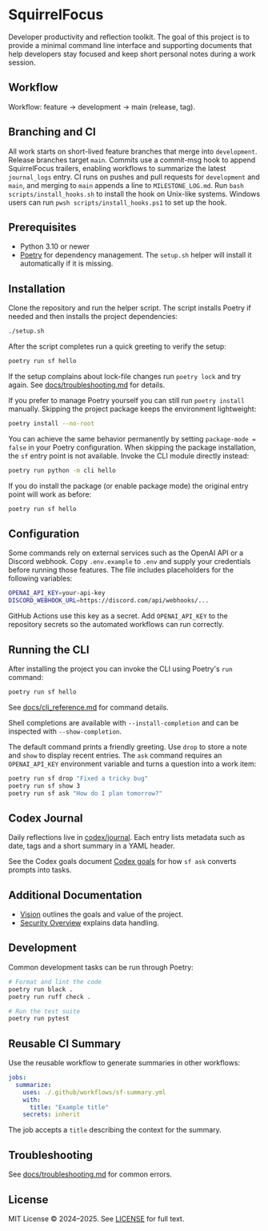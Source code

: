 # SquirrelFocus

Developer productivity and reflection toolkit. The goal of this project is to
provide a minimal command line interface and supporting documents that help
developers stay focused and keep short personal notes during a work session.

## Workflow

Workflow: feature → development → main (release, tag).

## Branching and CI

All work starts on short-lived feature branches that merge into `development`.
Release branches target `main`. Commits use a commit-msg hook to append
SquirrelFocus trailers, enabling workflows to summarize the latest
`journal_logs` entry. CI runs on pushes and pull requests for `development`
and `main`, and merging to `main` appends a line to `MILESTONE_LOG.md`.
Run `bash scripts/install_hooks.sh` to install the hook on Unix-like
systems. Windows users can run `pwsh scripts/install_hooks.ps1` to set up
the hook.

## Prerequisites

- Python 3.10 or newer
- [Poetry](https://python-poetry.org/) for dependency management. The
  `setup.sh` helper will install it automatically if it is missing.

## Installation

Clone the repository and run the helper script. The script installs Poetry if
needed and then installs the project dependencies:

```bash
./setup.sh
```

After the script completes run a quick greeting to verify the setup:

```bash
poetry run sf hello
```

If the setup complains about lock-file changes run `poetry lock` and try
again. See [docs/troubleshooting.md](docs/troubleshooting.md) for details.

If you prefer to manage Poetry yourself you can still run `poetry install`
manually. Skipping the project package keeps the environment lightweight:

```bash
poetry install --no-root
```

You can achieve the same behavior permanently by setting
`package-mode = false` in your Poetry configuration. When skipping the
package installation, the `sf` entry point is not available. Invoke the
CLI module directly instead:

```bash
poetry run python -m cli hello
```

If you do install the package (or enable package mode) the original
entry point will work as before:

```bash
poetry run sf hello
```

## Configuration

Some commands rely on external services such as the OpenAI API or a Discord
webhook. Copy `.env.example` to `.env` and supply your credentials before
running those features. The file includes placeholders for the following
variables:

```bash
OPENAI_API_KEY=your-api-key
DISCORD_WEBHOOK_URL=https://discord.com/api/webhooks/...
```

GitHub Actions use this key as a secret. Add `OPENAI_API_KEY` to the
repository secrets so the automated workflows can run correctly.

## Running the CLI

After installing the project you can invoke the CLI using Poetry's `run`
command:

```bash
poetry run sf hello
```
See [docs/cli_reference.md](docs/cli_reference.md) for command details.

Shell completions are available with `--install-completion` and can be
inspected with `--show-completion`.

The default command prints a friendly greeting. Use `drop` to store a note and
`show` to display recent entries. The `ask` command requires an
`OPENAI_API_KEY` environment variable and turns a question into a work item:

```bash
poetry run sf drop "Fixed a tricky bug"
poetry run sf show 3
poetry run sf ask "How do I plan tomorrow?"
```

## Codex Journal

Daily reflections live in [codex/journal](codex/journal). Each entry lists
metadata such as date, tags and a short summary in a YAML header.

See the Codex goals document
[Codex goals](codex/goals/expected_codex_behavior.md)
for how `sf ask` converts prompts into tasks.

## Additional Documentation

- [Vision](docs/vision.md) outlines the goals and value of the project.
- [Security Overview](docs/security-overview.md) explains data handling.

## Development

Common development tasks can be run through Poetry:

```bash
# Format and lint the code
poetry run black .
poetry run ruff check .

# Run the test suite
poetry run pytest
```

## Reusable CI Summary

Use the reusable workflow to generate summaries in other workflows:

```yaml
jobs:
  summarize:
    uses: ./.github/workflows/sf-summary.yml
    with:
      title: "Example title"
    secrets: inherit
```

The job accepts a `title` describing the context for the summary.

## Troubleshooting

See [docs/troubleshooting.md](docs/troubleshooting.md) for common errors.

## License

MIT License © 2024–2025. See [LICENSE](LICENSE) for full text.
